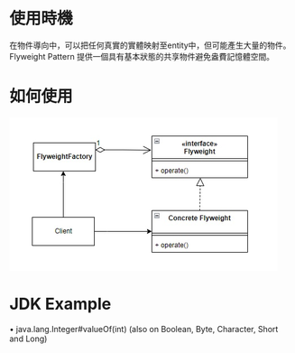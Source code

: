 # 使用時機
在物件導向中，可以把任何真實的實體映射至entity中，但可能產生大量的物件。Flyweight Pattern 提供一個具有基本狀態的共享物件避免盎費記憶體空間。
# 如何使用
![FlyweightPattern](FlyweightPattern.jpg)  
# JDK Example
• java.lang.Integer#valueOf(int) (also on Boolean, Byte, Character, Short and Long)